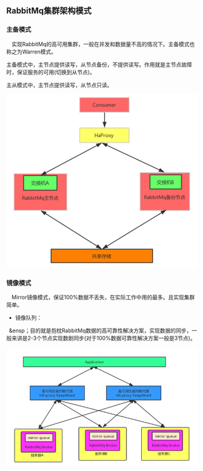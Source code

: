 ## RabbitMq集群架构模式

### 主备模式

&ensp;&ensp;实现RabbitMq的高可用集群，一般在并发和数据量不高的情况下。主备模式也称之为Warren模式。

主备模式中，主节点提供读写，从节点备份，不提供读写。作用就是主节点故障时，保证服务的可用(切换到从节点)。

主从模式中，主节点提供读写，从节点只读。

 ![image](https://github.com/FunCheney/concurrency/blob/master/src/Image/rabbitMq集群架构_1.jpg "主备模式")

 ### 镜像模式
 
 &ensp;&ensp;Mirror镜像模式，保证100%数据不丢失，在实际工作中用的最多。且实现集群简单。
 
 * 镜像队列：
 
 &ensp;&ensp；目的就是抱枕RabbitMq数据的高可靠性解决方案，实现数据的同步，一般来讲是2-3个节点实现数剧同步(对于100%数据可靠性解决方案一般是3节点)。
 
  ![image](https://github.com/FunCheney/concurrency/blob/master/src/Image/rabbitMq集群架构_2.jpg "镜像模式")
 
 
 
 
 
 
 
 
 
 
 
 
 
 
 
 
 
 
 
 
 
 